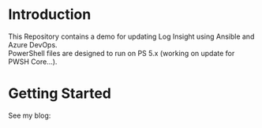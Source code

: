# Introduction 
This Repository contains a demo for updating Log Insight using Ansible and Azure DevOps.  
PowerShell files are designed to run on PS 5.x (working on update for PWSH Core...).

# Getting Started
See my blog: 
